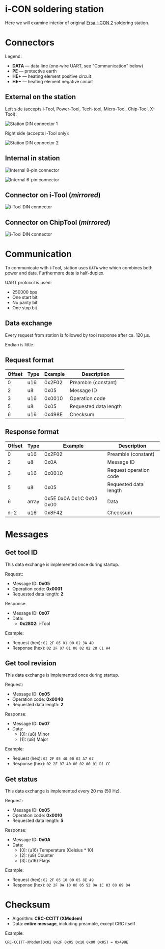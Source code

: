 i-CON soldering station
=======================

Here we will examine interior of original [Ersa i-СON 2](http://www.kurtzersa.com/electronics-production-equipment/soldering-tools-accessories/soldering-desoldering-stations/produkt-details/i-con-2-9.html) soldering station.

Connectors
==========

Legend:

- **DATA** &mdash; data line (one-wire UART, see "Communication" below)
- **PE** &mdash; protective earth
- **HE+** &mdash; heating element positive circuit
- **HE&minus;** &mdash; heating element negative circuit

External on the station
-----------------------

Left side (accepts i-Tool, Power-Tool, Tech-tool, Micro-Tool, Chip-Tool, X-Tool):

![Station DIN connector 1](img/connector-din-station-1.png)

Right side (accepts i-Tool only):

![Station DIN connector 2](img/connector-din-station-2.png)

Internal in station
-------------------

![Internal 8-pin connector](img/connector-stocko-8pin.png)

![Internal 6-pin connector](img/connector-stocko-6pin.png)

Connector on i-Tool (_mirrored_)
--------------------------------

![i-Tool DIN connector](img/connector-din-itool.png)

Connector on ChipTool (_mirrored_)
----------------------------------

![i-Tool DIN connector](img/connector-din-chiptool.png)

Communication
=============

To communicate with i-Tool, station uses `DATA` wire which combines both power and data. Furthermore data is half-duplex.

UART protocol is used:

- 250000 bps
- One start bit
- No parity bit
- One stop bit

Data exchange
-------------

Every request from station is followed by tool response after ca. 120 μs.

Endian is little.

Request format
--------------

| Offset | Type  | Example | Description                                       |
|--------|-------|---------|---------------------------------------------------|
| 0      | u16   | 0x2F02  | Preamble (constant)                               |
| 2      | u8    | 0x05    | Message ID                                        |
| 3      | u16   | 0x0010  | Operation code                                    |
| 5      | u8    | 0x05    | Requested data length                             |
| 6      | u16   | 0x498E  | Checksum                                          |

Response format
---------------

| Offset | Type  | Example | Description                                       |
|--------|-------|---------|---------------------------------------------------|
| 0      | u16   | 0x2F02  | Preamble (constant)                               |
| 2      | u8    | 0x0A    | Message ID                                        |
| 3      | u16   | 0x0010  | Request operation code                            |
| 5      | u8    | 0x05    | Requested data length                             |
| 6      | array | 0x5E 0x0A 0x1C 0x03 0x00 | Data                             |
| n-2    | u16   | 0x8F42  | Checksum                                          |

Messages
========

Get tool ID
-----------

This data exchange is implemented once during startup.

Request:

- Message ID: **0x05**
- Operation code: **0x0001**
- Requested data length: **2**

Response:

- Message ID: **0x07**
- Data:
  * **0x2802**: i-Tool

Example:

- Request (hex): `02 2F 05 01 00 02 3A 4D`
- Response (hex): `02 2F 07 01 00 02 02 28 C1 A4`

Get tool revision
-----------------

This data exchange is implemented once during startup.

Request:

- Message ID: **0x05**
- Operation code: **0x0040**
- Requested data length: **2**

Response:

- Message ID: **0x07**
- Data:
  * [0]: (u8) Minor
  * [1]: (u8) Major

Example:

- Request (hex): `02 2F 05 40 00 02 A7 67`
- Response (hex): `02 2F 07 40 00 02 00 01 D1 CC`

Get status
----------

This data exchange is implemented every 20 ms (50 Hz).

Request:

- Message ID: **0x05**
- Operation code: **0x0010**
- Requested data length: **5**

Response:

- Message ID: **0x0A**
- Data:
  * [0]: (u16) Temperature (Celsius * 10)
  * [2]: (u8) Counter
  * [3]: (u16) Flags

Example:

- Request (hex): `02 2F 05 10 00 05 8E 49`
- Response (hex): `02 2F 0A 10 00 05 52 0A 1C 03 00 69 04`

Checksum
========

- Algorithm: **CRC-CCITT (XModem)**
- Data: **entire message**, including preamble, except CRC itself

Example:

    CRC-CCITT-XModem(0x02 0x2F 0x05 0x10 0x00 0x05) = 0x498E
